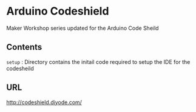 

# Arduino Codeshield
Maker Workshop series updated for the Arduino Code Sheild

## Contents

`setup`
:    Directory contains the initail code required to setup the IDE for the codesheild

## URL

http://codeshield.diyode.com/
